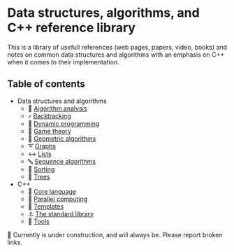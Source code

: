 # Data structures, algorithms, and C++ reference library

This is a library of usefull references (web pages, papers, video, books) and notes
on common data structures and algorithms with an emphasis on C++ when it comes to their
implementation.

## Table of contents

* Data structures and algorithms
	* :microscope: [Algorithm analysis](data_structures_and_algorithms/algorithm_analysis.md)
	* :arrow_heading_up: [Backtracking](data_structures_and_algorithms/backtracking.md)
	* :pushpin: [Dynamic programming](data_structures_and_algorithms/dynamic_programming.md)
	* :game_die: [Game theory](data_structures_and_algorithms/game_theory.md)
	* :triangular_ruler: [Geometric algorithms](data_structures_and_algorithms/geometric_algorithms.md)
	* :curly_loop: [Graphs](data_structures_and_algorithms/graphs.md)
	* :left_right_arrow: [Lists](data_structures_and_algorithms/lists.md)
	* :abc: [Sequence algorithms](data_structures_and_algorithms/sequence_algorithms.md)
	* :signal_strength: [Sorting](data_structures_and_algorithms/sorting.md)
	* :deciduous_tree: [Trees](data_structures_and_algorithms/trees.md)
* C++
	* :chestnut: [Core language](cpp/core_language.md)
	* :twisted_rightwards_arrows: [Parallel computing](cpp/parallel_computing.md)
	* :white_square_button: [Templates](cpp/templates.md)
	* :anchor: [The standard library](cpp/std_library.md)
	* :wrench: [Tools](cpp/tools.md)

:construction: Currently is under construction, and will always be. Please report broken links.

<!-- :hourglass: Optimization -->
